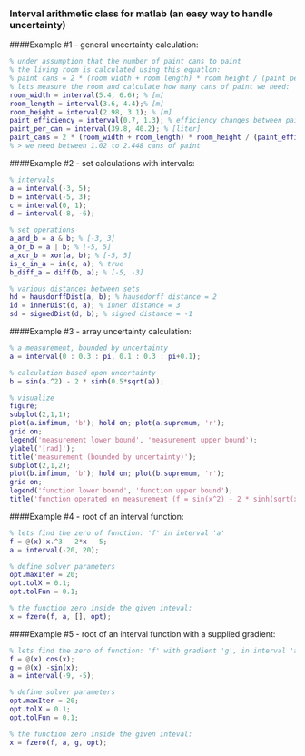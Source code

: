 ### Interval arithmetic class for matlab (an easy way to handle uncertainty)

####Example #1 - general uncertainty calculation:
```matlab
% under assumption that the number of paint cans to paint
% the living room is calculated using this equatlon:
% paint cans = 2 * (room width + room length) * room height / (paint per can * paint efficiency)
% lets measure the room and calculate how many cans of paint we need:
room_width = interval(5.4, 6.6); % [m]
room_length = interval(3.6, 4.4);% [m]
room_height = interval(2.98, 3.1); % [m]
paint_efficiency = interval(0.7, 1.3); % efficiency changes between painters
paint_per_can = interval(39.8, 40.2); % [liter]
paint_cans = 2 * (room_width + room_length) * room_height / (paint_efficiency * paint_per_can);
% > we need between 1.02 to 2.448 cans of paint
```

####Example #2 - set calculations with intervals:
```matlab
% intervals
a = interval(-3, 5);
b = interval(-5, 3);
c = interval(0, 1);
d = interval(-8, -6);

% set operations
a_and_b = a & b; % [-3, 3]
a_or_b = a | b; % [-5, 5]
a_xor_b = xor(a, b); % [-5, 5]
is_c_in_a = in(c, a); % true
b_diff_a = diff(b, a); % [-5, -3]

% various distances between sets
hd = hausdorffDist(a, b); % hausedorff distance = 2
id = innerDist(d, a); % inner distance = 3
sd = signedDist(d, b); % signed distance = -1
```

####Example #3 - array uncertainty calculation:
```matlab
% a measurement, bounded by uncertainty
a = interval(0 : 0.3 : pi, 0.1 : 0.3 : pi+0.1);

% calculation based upon uncertainty
b = sin(a.^2) - 2 * sinh(0.5*sqrt(a));

% visualize
figure;
subplot(2,1,1);
plot(a.infimum, 'b'); hold on; plot(a.supremum, 'r');
grid on;
legend('measurement lower bound', 'measurement upper bound');
ylabel('[rad]');
title('measurement (bounded by uncertainty)');
subplot(2,1,2);
plot(b.infimum, 'b'); hold on; plot(b.supremum, 'r');
grid on;
legend('function lower bound', 'function upper bound');
title('function operated on measurement (f = sin(x^2) - 2 * sinh(sqrt(x) / 2))');
```

####Example #4 - root of an interval function:
```matlab
% lets find the zero of function: 'f' in interval 'a'
f = @(x) x.^3 - 2*x - 5;
a = interval(-20, 20);

% define solver parameters
opt.maxIter = 20;
opt.tolX = 0.1;
opt.tolFun = 0.1;

% the function zero inside the given inteval:
x = fzero(f, a, [], opt);
```

####Example #5 - root of an interval function with a supplied gradient:
```matlab
% lets find the zero of function: 'f' with gradient 'g', in interval 'a'
f = @(x) cos(x);
g = @(x) -sin(x);
a = interval(-9, -5);

% define solver parameters
opt.maxIter = 20;
opt.tolX = 0.1;
opt.tolFun = 0.1;

% the function zero inside the given inteval:
x = fzero(f, a, g, opt);
```
